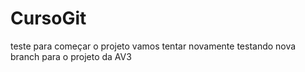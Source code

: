 # CursoGit

teste para começar o projeto
vamos tentar novamente
testando nova branch para o projeto da AV3

